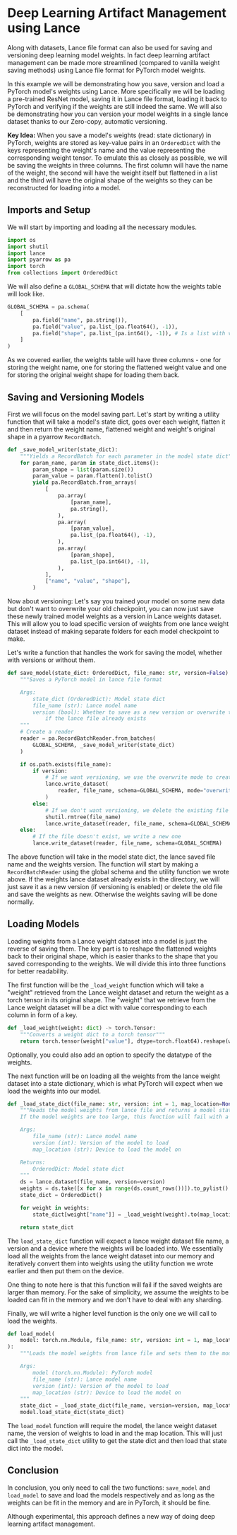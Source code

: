 # Deep Learning Artifact Management using Lance

Along with datasets, Lance file format can also be used for saving and versioning deep learning model weights. 
In fact deep learning artifact management can be made more streamlined (compared to vanilla weight saving methods) using Lance file format for PyTorch model weights.

In this example we will be demonstrating how you save, version and load a PyTorch model's weights using Lance. More specifically we will be loading a pre-trained ResNet model, saving it in Lance file format, loading it back to PyTorch and verifying if the weights are still indeed the same.
We will also be demonstrating how you can version your model weights in a single lance dataset thanks to our Zero-copy, automatic versioning.

**Key Idea:** When you save a model's weights (read: state dictionary) in PyTorch, weights are stored as key-value pairs in an `OrderedDict` with the keys representing the weight's name and the value representing the corresponding weight tensor.
To emulate this as closely as possible, we will be saving the weights in three columns. The first column will have the name of the weight, the second will have the weight itself but flattened in a list and the third will have the original shape of the weights so they can be reconstructed for loading into a model.

## Imports and Setup

We will start by importing and loading all the necessary modules.

```python
import os
import shutil
import lance
import pyarrow as pa
import torch
from collections import OrderedDict
```

We will also define a `GLOBAL_SCHEMA` that will dictate how the weights table will look like.

```python
GLOBAL_SCHEMA = pa.schema(
    [
        pa.field("name", pa.string()),
        pa.field("value", pa.list_(pa.float64(), -1)),
        pa.field("shape", pa.list_(pa.int64(), -1)), # Is a list with variable shape because weights can have any number of dims
    ]
)
```

As we covered earlier, the weights table will have three columns - one for storing the weight name, one for storing the flattened weight value and one for storing the original weight shape for loading them back.

## Saving and Versioning Models

First we will focus on the model saving part. Let's start by writing a utility function that will take a model's state dict, goes over each weight, flatten it and then return the weight name, flattened weight and weight's original shape in a pyarrow `RecordBatch`.

```python
def _save_model_writer(state_dict):
    """Yields a RecordBatch for each parameter in the model state dict"""
    for param_name, param in state_dict.items():
        param_shape = list(param.size())
        param_value = param.flatten().tolist()
        yield pa.RecordBatch.from_arrays(
            [
                pa.array(
                    [param_name],
                    pa.string(),
                ),
                pa.array(
                    [param_value],
                    pa.list_(pa.float64(), -1),
                ),
                pa.array(
                    [param_shape],
                    pa.list_(pa.int64(), -1),
                ),
            ],
            ["name", "value", "shape"],
        )
```

Now about versioning: Let's say you trained your model on some new data but don't want to overwrite your old checkpoint, you can now just save these newly trained model weights as a version in Lance weights dataset.
This will allow you to load specific version of weights from one lance weight dataset instead of making separate folders for each model checkpoint to make.

Let's write a function that handles the work for saving the model, whether with versions or without them.

```python
def save_model(state_dict: OrderedDict, file_name: str, version=False):
    """Saves a PyTorch model in lance file format

    Args:
        state_dict (OrderedDict): Model state dict
        file_name (str): Lance model name
        version (bool): Whether to save as a new version or overwrite the existing versions,
            if the lance file already exists
    """
    # Create a reader
    reader = pa.RecordBatchReader.from_batches(
        GLOBAL_SCHEMA, _save_model_writer(state_dict)
    )

    if os.path.exists(file_name):
        if version:
            # If we want versioning, we use the overwrite mode to create a new version
            lance.write_dataset(
                reader, file_name, schema=GLOBAL_SCHEMA, mode="overwrite"
            )
        else:
            # If we don't want versioning, we delete the existing file and write a new one
            shutil.rmtree(file_name)
            lance.write_dataset(reader, file_name, schema=GLOBAL_SCHEMA)
    else:
        # If the file doesn't exist, we write a new one
        lance.write_dataset(reader, file_name, schema=GLOBAL_SCHEMA)
```

The above function will take in the model state dict, the lance saved file name and the weights version. The function will start by making a `RecordBatchReader` using the global schema and the utility function we wrote above.
If the weights lance dataset already exists in the directory, we will just save it as a new version (if versioning is enabled) or delete the old file and save the weights as new. Otherwise the weights saving will be done normally.

## Loading Models

Loading weights from a Lance weight dataset into a model is just the reverse of saving them. The key part is to reshape the flattened weights back to their original shape, which is easier thanks to the shape that you saved corresponding to the weights.
We will divide this into three functions for better readability.

The first function will be the `_load_weight` function which will take a "weight" retrieved from the Lance weight dataset and return the weight as a torch tensor in its original shape. The "weight" that we retrieve from the Lance weight dataset will be a dict with value corresponding to each column in form of a key.

```python
def _load_weight(weight: dict) -> torch.Tensor:
    """Converts a weight dict to a torch tensor"""
    return torch.tensor(weight["value"], dtype=torch.float64).reshape(weight["shape"])
```

Optionally, you could also add an option to specify the datatype of the weights.

The next function will be on loading all the weights from the lance weight dataset into a state dictionary, which is what PyTorch will expect when we load the weights into our model.

```python
def _load_state_dict(file_name: str, version: int = 1, map_location=None) -> OrderedDict:
    """Reads the model weights from lance file and returns a model state dict
    If the model weights are too large, this function will fail with a memory error.

    Args:
        file_name (str): Lance model name
        version (int): Version of the model to load
        map_location (str): Device to load the model on

    Returns:
        OrderedDict: Model state dict
    """
    ds = lance.dataset(file_name, version=version)
    weights = ds.take([x for x in range(ds.count_rows())]).to_pylist()
    state_dict = OrderedDict()

    for weight in weights:
        state_dict[weight["name"]] = _load_weight(weight).to(map_location)

    return state_dict
```

The `load_state_dict` function will expect a lance weight dataset file name, a version and a device where the weights will be loaded into. 
We essentially load all the weights from the lance weight dataset into our memory and iteratively convert them into weights using the utility function we wrote earlier and then put them on the device.

One thing to note here is that this function will fail if the saved weights are larger than memory. For the sake of simplicity, we assume the weights to be loaded can fit in the memory and we don't have to deal with any sharding.

Finally, we will write a higher level function is the only one we will call to load the weights.

```python
def load_model(
    model: torch.nn.Module, file_name: str, version: int = 1, map_location=None
):
    """Loads the model weights from lance file and sets them to the model

    Args:
        model (torch.nn.Module): PyTorch model
        file_name (str): Lance model name
        version (int): Version of the model to load
        map_location (str): Device to load the model on
    """
    state_dict = _load_state_dict(file_name, version=version, map_location=map_location)
    model.load_state_dict(state_dict)
```

The `load_model` function will require the model, the lance weight dataset name, the version of weights to load in and the map location. This will just call the `_load_state_dict` utility to get the state dict and then load that state dict into the model.

## Conclusion

In conclusion, you only need to call the two functions: `save_model` and `load_model` to save and load the models respectively and as long as the weights can be fit in the memory and are in PyTorch, it should be fine.

Although experimental, this approach defines a new way of doing deep learning artifact management. 